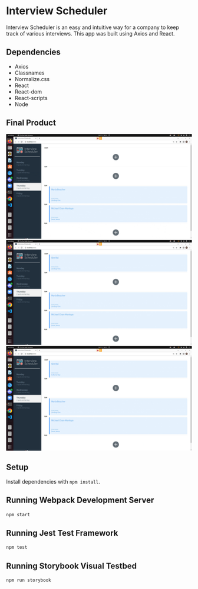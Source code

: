 # Interview Scheduler
Interview Scheduler is an easy and intuitive way for a company to keep track of various interviews. This app was built using Axios and React.
## Dependencies
- Axios
- Classnames
- Normalize.css
- React
- React-dom
- React-scripts
- Node

## Final Product
!["A gif of the add feature"](https://github.com/SimRai32/scheduler2/blob/master/docs/Add.gif?raw=true)
!["A gif of the edit feature"](https://github.com/SimRai32/scheduler2/blob/master/docs/Edit.gif?raw=true)
!["A gif of the delete feature"](https://github.com/SimRai32/scheduler2/blob/master/docs/Delete.gif?raw=true)
## Setup

Install dependencies with `npm install`.

## Running Webpack Development Server

```sh
npm start
```

## Running Jest Test Framework

```sh
npm test
```

## Running Storybook Visual Testbed

```sh
npm run storybook
```
